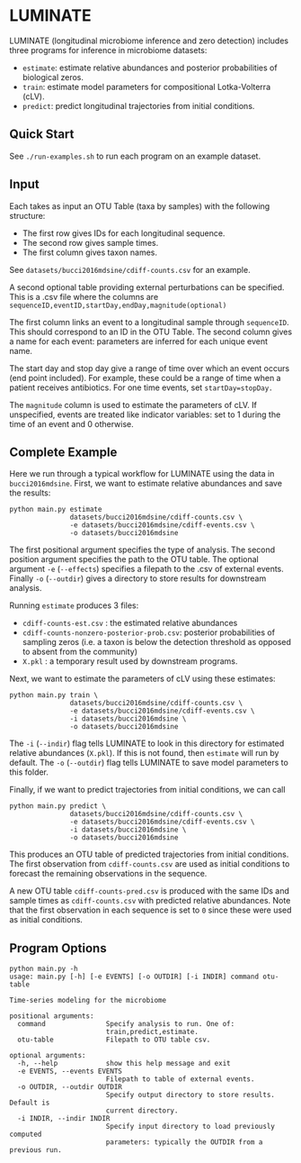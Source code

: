 # LUMINATE
LUMINATE (longitudinal microbiome inference and zero detection) includes three programs for inference in microbiome datasets:

* `estimate`: estimate relative abundances and posterior probabilities of biological zeros.
* `train`: estimate model parameters for compositional Lotka-Volterra (cLV).
* `predict`: predict longitudinal trajectories from initial conditions.

## Quick Start
See `./run-examples.sh` to run each program on an example dataset.


## Input

Each takes as input an OTU Table (taxa by samples) with the following structure:

*  The first row gives IDs for each longitudinal sequence.
*  The second row gives sample times.
*  The first column gives taxon names.

See `datasets/bucci2016mdsine/cdiff-counts.csv` for an example.

A second optional table providing external perturbations can be specified. This is a .csv file where the columns are `sequenceID,eventID,startDay,endDay,magnitude(optional)`

The first column links an event to a longitudinal sample through `sequenceID`. This should correspond to an ID in the OTU Table. The second column gives a name for each event: parameters are inferred for each unique event name.

The start day and stop day give a range of time over which an event occurs (end point included). For example, these could be a range of time when a patient receives antibiotics. For one time events, set `startDay=stopDay.`

The `magnitude` column is used to estimate the parameters of cLV. If unspecified, events are treated like indicator variables: set to 1 during the time of an event and 0 otherwise.

## Complete Example
Here we run through a typical workflow for LUMINATE using the data in `bucci2016mdsine`. First, we want to estimate relative abundances and save the results:

```
python main.py estimate
               datasets/bucci2016mdsine/cdiff-counts.csv \
               -e datasets/bucci2016mdsine/cdiff-events.csv \
               -o datasets/bucci2016mdsine
```

The first positional argument specifies the type of analysis. The second position argument specifies the path to the OTU table. The optional argument `-e` (`--effects`) specifies a filepath to the .csv of external events. Finally `-o` (`--outdir`) gives a directory to store results for downstream analysis.

Running `estimate` produces 3 files:

* `cdiff-counts-est.csv` : the estimated relative abundances
* `cdiff-counts-nonzero-posterior-prob.csv`: posterior probabilities of sampling zeros (i.e. a taxon is below the detection threshold as opposed to absent from the community)
* `X.pkl` : a temporary result used by downstream programs.


Next, we want to estimate the parameters of cLV using these estimates:

```
python main.py train \
               datasets/bucci2016mdsine/cdiff-counts.csv \
               -e datasets/bucci2016mdsine/cdiff-events.csv \
               -i datasets/bucci2016mdsine \
               -o datasets/bucci2016mdsine
```

The `-i` (`--indir`) flag tells LUMINATE to look in this directory for estimated relative abundances (`X.pkl`). If this is not found, then `estimate` will run by default. The `-o` (`--outdir`) flag tells LUMINATE to save model parameters to this folder.

Finally, if we want to predict trajectories from initial conditions, we can call

```
python main.py predict \
               datasets/bucci2016mdsine/cdiff-counts.csv \
               -e datasets/bucci2016mdsine/cdiff-events.csv \
               -i datasets/bucci2016mdsine \
               -o datasets/bucci2016mdsine
```

This produces an OTU table of predicted trajectories from initial conditions. The first observation from `cdiff-counts.csv` are used as initial conditions to forecast the remaining observations in the sequence.

A new OTU table `cdiff-counts-pred.csv` is produced with the same IDs and sample times as `cdiff-counts.csv` with predicted relative abundances. Note that the first observation in each sequence is set to `0` since these were used as initial conditions.

## Program Options

```
python main.py -h
usage: main.py [-h] [-e EVENTS] [-o OUTDIR] [-i INDIR] command otu-table

Time-series modeling for the microbiome

positional arguments:
  command               Specify analysis to run. One of:
                        train,predict,estimate.
  otu-table             Filepath to OTU table csv.

optional arguments:
  -h, --help            show this help message and exit
  -e EVENTS, --events EVENTS
                        Filepath to table of external events.
  -o OUTDIR, --outdir OUTDIR
                        Specify output directory to store results. Default is
                        current directory.
  -i INDIR, --indir INDIR
                        Specify input directory to load previously computed
                        parameters: typically the OUTDIR from a previous run.
```
